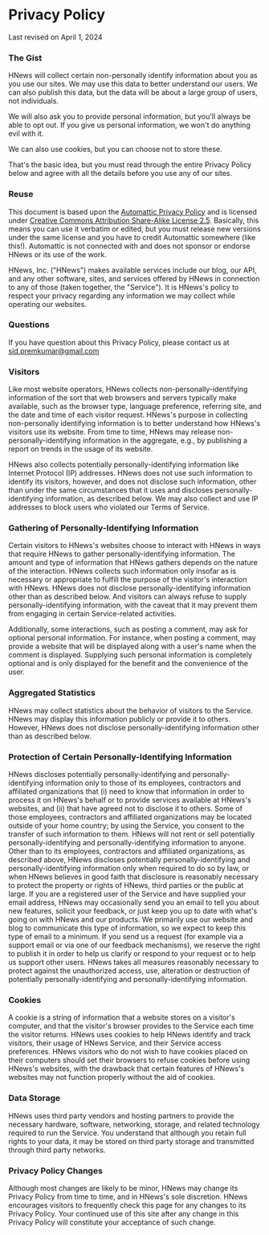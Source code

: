 # Privacy Policy

Last revised on April 1, 2024

### The Gist

HNews will collect certain non-personally identify information about you as you use our sites. We may use this data to better understand our users. We can also publish this data, but the data will be about a large group of users, not individuals.

We will also ask you to provide personal information, but you'll always be able to opt out. If you give us personal information, we won't do anything evil with it.

We can also use cookies, but you can choose not to store these.

That's the basic idea, but you must read through the entire Privacy Policy below and agree with all the details before you use any of our sites.

### Reuse

This document is based upon the [Automattic Privacy Policy](http://automattic.com/privacy/) and is licensed under [Creative Commons Attribution Share-Alike License 2.5](http://creativecommons.org/licenses/by-sa/2.5/). Basically, this means you can use it verbatim or edited, but you must release new versions under the same license and you have to credit Automattic somewhere (like this!). Automattic is not connected with and does not sponsor or endorse HNews or its use of the work.

HNews, Inc. ("HNews") makes available services include our blog, our API, and any other software, sites, and services offered by HNews in connection to any of those (taken together, the "Service"). It is HNews's policy to respect your privacy regarding any information we may collect while operating our websites.

### Questions

If you have question about this Privacy Policy, please contact us at sid.premkumar@gmail.com

### Visitors

Like most website operators, HNews collects non-personally-identifying information of the sort that web browsers and servers typically make available, such as the browser type, language preference, referring site, and the date and time of each visitor request. HNews's purpose in collecting non-personally identifying information is to better understand how HNews's visitors use its website. From time to time, HNews may release non-personally-identifying information in the aggregate, e.g., by publishing a report on trends in the usage of its website.

HNews also collects potentially personally-identifying information like Internet Protocol (IP) addresses. HNews does not use such information to identify its visitors, however, and does not disclose such information, other than under the same circumstances that it uses and discloses personally-identifying information, as described below. We may also collect and use IP addresses to block users who violated our Terms of Service.

### Gathering of Personally-Identifying Information

Certain visitors to HNews's websites choose to interact with HNews in ways that require HNews to gather personally-identifying information. The amount and type of information that HNews gathers depends on the nature of the interaction. HNews collects such information only insofar as is necessary or appropriate to fulfill the purpose of the visitor's interaction with HNews. HNews does not disclose personally-identifying information other than as described below. And visitors can always refuse to supply personally-identifying information, with the caveat that it may prevent them from engaging in certain Service-related activities.

Additionally, some interactions, such as posting a comment, may ask for optional personal information. For instance, when posting a comment, may provide a website that will be displayed along with a user's name when the comment is displayed. Supplying such personal information is completely optional and is only displayed for the benefit and the convenience of the user.

### Aggregated Statistics

HNews may collect statistics about the behavior of visitors to the Service. HNews may display this information publicly or provide it to others. However, HNews does not disclose personally-identifying information other than as described below.

### Protection of Certain Personally-Identifying Information

HNews discloses potentially personally-identifying and personally-identifying information only to those of its employees, contractors and affiliated organizations that (i) need to know that information in order to process it on HNews's behalf or to provide services available at HNews's websites, and (ii) that have agreed not to disclose it to others. Some of those employees, contractors and affiliated organizations may be located outside of your home country; by using the Service, you consent to the transfer of such information to them. HNews will not rent or sell potentially personally-identifying and personally-identifying information to anyone. Other than to its employees, contractors and affiliated organizations, as described above, HNews discloses potentially personally-identifying and personally-identifying information only when required to do so by law, or when HNews believes in good faith that disclosure is reasonably necessary to protect the property or rights of HNews, third parties or the public at large. If you are a registered user of the Service and have supplied your email address, HNews may occasionally send you an email to tell you about new features, solicit your feedback, or just keep you up to date with what's going on with HNews and our products. We primarily use our website and blog to communicate this type of information, so we expect to keep this type of email to a minimum. If you send us a request (for example via a support email or via one of our feedback mechanisms), we reserve the right to publish it in order to help us clarify or respond to your request or to help us support other users. HNews takes all measures reasonably necessary to protect against the unauthorized access, use, alteration or destruction of potentially personally-identifying and personally-identifying information.

### Cookies

A cookie is a string of information that a website stores on a visitor's computer, and that the visitor's browser provides to the Service each time the visitor returns. HNews uses cookies to help HNews identify and track visitors, their usage of HNews Service, and their Service access preferences. HNews visitors who do not wish to have cookies placed on their computers should set their browsers to refuse cookies before using HNews's websites, with the drawback that certain features of HNews's websites may not function properly without the aid of cookies.

### Data Storage

HNews uses third party vendors and hosting partners to provide the necessary hardware, software, networking, storage, and related technology required to run the Service. You understand that although you retain full rights to your data, it may be stored on third party storage and transmitted through third party networks.

### Privacy Policy Changes

Although most changes are likely to be minor, HNews may change its Privacy Policy from time to time, and in HNews's sole discretion. HNews encourages visitors to frequently check this page for any changes to its Privacy Policy. Your continued use of this site after any change in this Privacy Policy will constitute your acceptance of such change.
